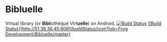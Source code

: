 # Bibluelle
Virtual library (or **Bibl**iothèque Virt**uelle**) on Android.
[![Build Status](http://51.38.36.45:8081/job/Frog%20Development/job/Bibluelle/job/master/badge/icon)](http://51.38.36.45:8081/job/Frog%20Development/job/Bibluelle/job/master/)
[![Build Status](http://51.38.36.45:8081/buildStatus/icon?job=Frog Development/Bibluelle/master)](http://51.38.36.45:8081/job/Frog%20Development/job/Bibluelle/job/master/)
